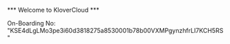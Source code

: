 *** Welcome to KloverCloud ***

On-Boarding No: &#34;KSE4dLgLMo3pe3i60d3818275a8530001b78b00VXMPgynzhfrLI7KCH5RS&#34;

